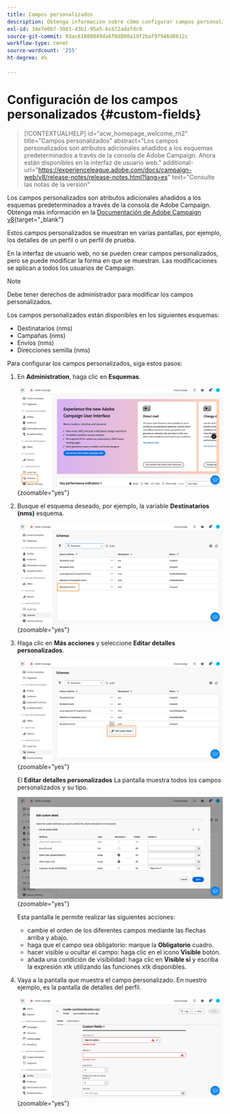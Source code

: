 ```yaml
---
title: Campos personalizados
description: Obtenga información sobre cómo configurar campos personalizados
exl-id: 34e7e0b7-3981-43b1-95a5-6c672adafdc9
source-git-commit: 93ac61808049da6f0d800a19f2baf97946d8612c
workflow-type: tm+mt
source-wordcount: '255'
ht-degree: 4%

---
```


# Configuración de los campos personalizados {#custom-fields}

>[!CONTEXTUALHELP]
>id="acw_homepage_welcome_rn2"
>title="Campos personalizados"
>abstract="Los campos personalizados son atributos adicionales añadidos a los esquemas predeterminados a través de la consola de Adobe Campaign. Ahora están disponibles en la interfaz de usuario web."
>additional-url="https://experienceleague.adobe.com/docs/campaign-web/v8/release-notes/release-notes.html?lang=es" text="Consulte las notas de la versión"



Los campos personalizados son atributos adicionales añadidos a los esquemas predeterminados a través de la consola de Adobe Campaign. Obtenga más información en la [Documentación de Adobe Campaign v8](https://experienceleague.adobe.com/docs/campaign/campaign-v8/developer/shemas-forms/extend-schema.html){target="_blank"}

Estos campos personalizados se muestran en varias pantallas, por ejemplo, los detalles de un perfil o un perfil de prueba.

En la interfaz de usuario web, no se pueden crear campos personalizados, pero se puede modificar la forma en que se muestran. Las modificaciones se aplican a todos los usuarios de Campaign.

>[!NOTE]
>
>Debe tener derechos de administrador para modificar los campos personalizados.

Los campos personalizados están disponibles en los siguientes esquemas:

* Destinatarios (nms)
* Campañas (nms)
* Envíos (nms)
* Direcciones semilla (nms)

Para configurar los campos personalizados, siga estos pasos:

1. En **Administration**, haga clic en **Esquemas**.

   ![](assets/custom-fields.png){zoomable="yes"}

1. Busque el esquema deseado, por ejemplo, la variable **Destinatarios (nms)** esquema.

   ![](assets/custom-fields2.png){zoomable="yes"}

1. Haga clic en **Más acciones** y seleccione **Editar detalles personalizados**.

   ![](assets/custom-fields3.png){zoomable="yes"}

   El **Editar detalles personalizados** La pantalla muestra todos los campos personalizados y su tipo.

   ![](assets/custom-fields4.png){zoomable="yes"}

   Esta pantalla le permite realizar las siguientes acciones:

   * cambie el orden de los diferentes campos mediante las flechas arriba y abajo.
   * haga que el campo sea obligatorio: marque la **Obligatorio** cuadro.
   * hacer visible u ocultar el campo: haga clic en el icono **Visible** botón.
   * añada una condición de visibilidad: haga clic en **Visible si** y escriba la expresión xtk utilizando las funciones xtk disponibles.

1. Vaya a la pantalla que muestra el campo personalizado. En nuestro ejemplo, es la pantalla de detalles del perfil.

   ![](assets/custom-fields5.png){zoomable="yes"}
